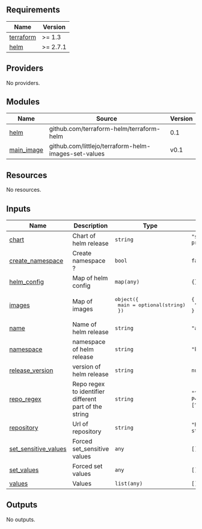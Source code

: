 <!-- BEGIN_TF_DOCS -->
## Requirements

| Name | Version |
|------|---------|
| <a name="requirement_terraform"></a> [terraform](#requirement\_terraform) | >= 1.3 |
| <a name="requirement_helm"></a> [helm](#requirement\_helm) | >= 2.7.1 |

## Providers

No providers.

## Modules

| Name | Source | Version |
|------|--------|---------|
| <a name="module_helm"></a> [helm](#module\_helm) | github.com/terraform-helm/terraform-helm | 0.1 |
| <a name="module_main_image"></a> [main\_image](#module\_main\_image) | github.com/littlejo/terraform-helm-images-set-values | v0.1 |

## Resources

No resources.

## Inputs

| Name | Description | Type | Default | Required |
|------|-------------|------|---------|:--------:|
| <a name="input_chart"></a> [chart](#input\_chart) | Chart of helm release | `string` | `"secrets-store-csi-driver-provider-aws"` | no |
| <a name="input_create_namespace"></a> [create\_namespace](#input\_create\_namespace) | Create namespace ? | `bool` | `false` | no |
| <a name="input_helm_config"></a> [helm\_config](#input\_helm\_config) | Map of helm config | `map(any)` | `{}` | no |
| <a name="input_images"></a> [images](#input\_images) | Map of images | <pre>object({<br>    main = optional(string)<br>  })</pre> | <pre>{<br>  "main": null<br>}</pre> | no |
| <a name="input_name"></a> [name](#input\_name) | Name of helm release | `string` | `"aws-secrets-manager"` | no |
| <a name="input_namespace"></a> [namespace](#input\_namespace) | namespace of helm release | `string` | `"kube-system"` | no |
| <a name="input_release_version"></a> [release\_version](#input\_release\_version) | version of helm release | `string` | `null` | no |
| <a name="input_repo_regex"></a> [repo\_regex](#input\_repo\_regex) | Repo regex to identifier different part of the string | `string` | `"^(?:(?P<url>[^/]+))?(?:/(?P<image>[^:]*))??(?::(?P<tag>[^:]*))"` | no |
| <a name="input_repository"></a> [repository](#input\_repository) | Url of repository | `string` | `"https://aws.github.io/secrets-store-csi-driver-provider-aws"` | no |
| <a name="input_set_sensitive_values"></a> [set\_sensitive\_values](#input\_set\_sensitive\_values) | Forced set\_sensitive values | `any` | `[]` | no |
| <a name="input_set_values"></a> [set\_values](#input\_set\_values) | Forced set values | `any` | `[]` | no |
| <a name="input_values"></a> [values](#input\_values) | Values | `list(any)` | `[]` | no |

## Outputs

No outputs.
<!-- END_TF_DOCS -->